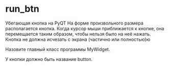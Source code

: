# run_btn
Убегающая кнопка на PyQT
На форме произвольного размера располагается кнопка. Когда курсор мыши приближается к кнопке, она перемещается таким образом, чтобы нельзя было на неё нажать. Кнопка не должна исчезать с экрана (частично или полностью)ю

Назовите главный класс программы MyWidget.

У кнопки должно быть название button.
